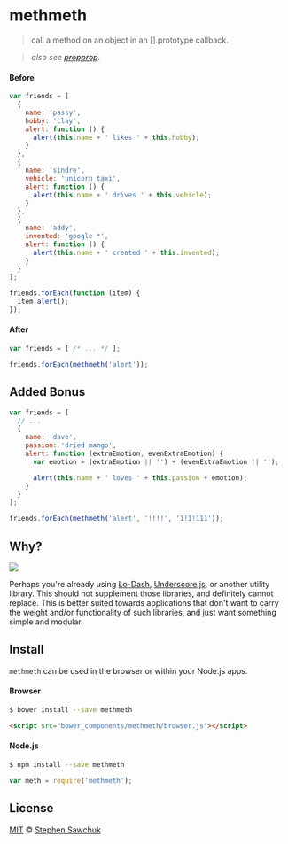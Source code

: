 # methmeth
> call a method on an object in an [].prototype callback.

> *also see [propprop](https://github.com/stephenplusplus/propprop).*


#### Before
```js
var friends = [
  {
    name: 'passy',
    hobby: 'clay',
    alert: function () {
      alert(this.name + ' likes ' + this.hobby);
    }
  },
  {
    name: 'sindre',
    vehicle: 'unicorn taxi',
    alert: function () {
      alert(this.name + ' drives ' + this.vehicle);
    }
  },
  {
    name: 'addy',
    invented: 'google *',
    alert: function () {
      alert(this.name + ' created ' + this.invented);
    }
  }
];

friends.forEach(function (item) {
  item.alert();
});
```

#### After
```js
var friends = [ /* ... */ ];

friends.forEach(methmeth('alert'));
```


## Added Bonus
```js
var friends = [
  // ...
  {
    name: 'dave',
    passion: 'dried mango',
    alert: function (extraEmotion, evenExtraEmotion) {
      var emotion = (extraEmotion || '') + (evenExtraEmotion || '');

      alert(this.name + ' loves ' + this.passion + emotion);
    }
  }
];

friends.forEach(methmeth('alert', '!!!!', '1!1!111'));
```


## Why?

![](https://cloud.githubusercontent.com/assets/574696/2713734/90997534-c4eb-11e3-9ff7-99ac669feeb8.jpg)

Perhaps you're already using [Lo-Dash](http://lodash.com), [Underscore.js](http://underscorejs.org), or another utility library. This should not supplement those libraries, and definitely cannot replace. This is better suited towards applications that don't want to carry the weight and/or functionality of such libraries, and just want something simple and modular.


## Install
`methmeth` can be used in the browser or within your Node.js apps.

#### Browser
```bash
$ bower install --save methmeth
```
```html
<script src="bower_components/methmeth/browser.js"></script>
```

#### Node.js
```bash
$ npm install --save methmeth
```
```js
var meth = require('methmeth');
```


## License

[MIT](http://opensource.org/licenses/MIT) © [Stephen Sawchuk](http://sawchuk.me)
